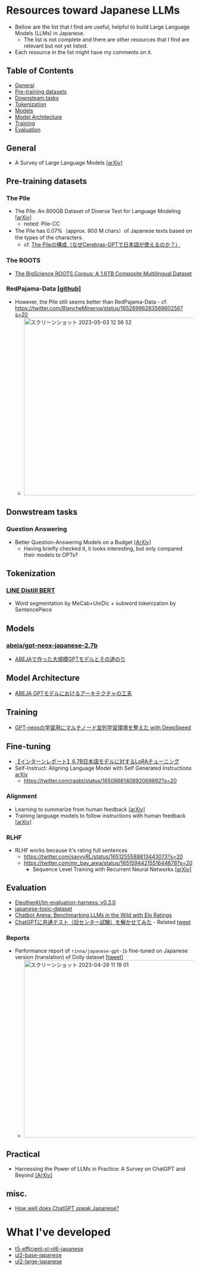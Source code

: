 # Resources toward Japanese LLMs
- Bellow are the list that I find are useful, helpful to build Large Language Models (LLMs) in Japanese.
  - The list is not complete and there are other resources that I find are relevant but not yet listed.
- Each resource in the list might have my comments on it.


## Table of Contents
- [General](#general)
- [Pre-training datasets](#pre-training-datasets)
- [Downsteam tasks](#donwstream-tasks)
- [Tokenization](#tokenization)
- [Models](#models)
- [Model Architecture](#model-architecture)
- [Training](#training)
- [Evaluation](#evaluation)

## General
- A Survey of Large Language Models [[arXiv]](https://arxiv.org/abs/2303.18223)

## Pre-training datasets
### The Pile
- The Pile: An 800GB Dataset of Diverse Text for Language Modeling [[arXiv]](https://arxiv.org/abs/2101.00027)
  - noted: Pile-CC
- The Pile has 0.07%（approx. 900 M chars）of Japanese texts based on the types of the characters.
  - cf. [The Pileの構成（なぜCerebras-GPTで日本語が使えるのか？）](https://staka.jp/wordpress/?p=854)

### The ROOTS
- [The BigScience ROOTS Corpus: A 1.6TB Composite Multilingual Dataset](https://openreview.net/forum?id=UoEw6KigkUn)

### RedPajama-Data [[github]](https://github.com/togethercomputer/RedPajama-Data)
- However, the Pile still seems better than RedPajama-Data - cf. https://twitter.com/BlancheMinerva/status/1652899628356960256?s=20
  - <img width="478" alt="スクリーンショット 2023-05-03 12 56 52" src="https://user-images.githubusercontent.com/8359397/235830208-385c734e-5e3b-4f5c-990c-9b41e6008726.png">


## Donwstream tasks
### Question Answering
- Better Question-Answering Models on a Budget [[ArXiv]](https://arxiv.org/abs/2304.12370v1)
  - Having briefly checked it, it looks interesting, but only compared their models to OPTs?


## Tokenization
### [LINE Distill BERT](https://github.com/line/LINE-DistilBERT-Japanese)
- Word segmentation by MeCab+UniDic + subword tokenization by SentencePiece


## Models
### [abeja/gpt-neox-japanese-2.7b](https://huggingface.co/abeja/gpt-neox-japanese-2.7b)
- [ABEJAで作った大規模GPTモデルとその道のり](https://tech-blog.abeja.asia/entry/abeja-gpt-project-202207)


## Model Architecture
- [ABEJA GPTモデルにおけるアーキテクチャの工夫](https://tech-blog.abeja.asia/entry/abeja-gpt-model-202208)


## Training
- [GPT-neoxの学習用にマルチノード並列学習環境を整えた with DeepSpeed](https://tech-blog.abeja.asia/entry/abeja-gpt-neox-infra-202208)


## Fine-tuning
- [【インターンレポート】6.7B日本語モデルに対するLoRAチューニング](https://engineering.linecorp.com/ja/blog/lora-tuning-for-japanese-model)
- Self-Instruct: Aligning Language Model with Self Generated Instructions [arXiv](https://arxiv.org/abs/2212.10560)
  - https://twitter.com/rasbt/status/1650866140892069892?s=20

### Alignment
- Learning to summarize from human feedback [[arXiv]](https://arxiv.org/abs/2009.01325)
- Training language models to follow instructions with human feedback [[arXiv]](https://arxiv.org/abs/2203.02155)

### RLHF
- RLHF works because it's rating full sentences
  -  https://twitter.com/savvyRL/status/1651255588813443073?s=20
  -  https://twitter.com/mr_bay_area/status/1651594421551644678?s=20
      -  Sequence Level Training with Recurrent Neural Networks [[arXiv]](https://arxiv.org/abs/1511.06732)


## Evaluation
- [EleutherAI/lm-evaluation-harness: v0.3.0](https://zenodo.org/record/7413426)
- [japanese-toxic-dataset](https://github.com/inspection-ai/japanese-toxic-dataset)
- [Chatbot Arena: Benchmarking LLMs in the Wild with Elo Ratings](https://lmsys.org/blog/2023-05-03-arena/)
- [ChatGPTに共通テスト（旧センター試験）を解かせてみた](https://note.com/usutaku/n/n75b6f4bf4e05) - Related [tweet](https://twitter.com/awakia/status/1667826415193169920?s=20)

### Reports
- Performance report of `rinna/japanese-gpt-1b` fine-tuned on Japanese version (translation) of Dolly dataset [[tweet]](https://twitter.com/kun1em0n/status/1651849601505464320?s=20)
  - <img width="477" alt="スクリーンショット 2023-04-29 11 19 01" src="https://user-images.githubusercontent.com/8359397/235279258-1c28d56e-dd6d-4eda-82b5-a0ab02555439.png">

## Practical
- Harnessing the Power of LLMs in Practice: A Survey on ChatGPT and Beyond [[ArXiv]](https://arxiv.org/abs/2304.13712)


## misc.
- [How well does ChatGPT speak Japanese?](https://passaglia.jp/gpt-japanese/)


# What I've developed
- [t5-efficient-xl-nl6-japanese](https://huggingface.co/JapaNLP/t5-efficient-xl-nl6-japanese)
- [ul2-base-japanese](https://huggingface.co/JapaNLP/ul2-base-japanese)
- [ul2-large-japanese](https://huggingface.co/JapaNLP/ul2-large-japanese)
